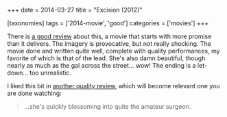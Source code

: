 +++
date = 2014-03-27
title = "Excision (2012)"

[taxonomies]
tags = ['2014-movie', 'good']
categories = ['movies']
+++

There is [a good review] about this, a movie that starts with more
promise than it delivers. The imagery is provocative, but not really
shocking. The movie done and written quite well, complete with quality
performances, my favorite of which is that of the lead. She's also damn
beautiful, though nearly as much as the gal across the street... wow!
The ending is a let-down... too unrealistic.

I liked this bit in [another quality review], which will become relevant
one you are done watching:

> ...she's quickly blossoming into quite the amateur surgeon.

  [a good review]: http://skymovies.sky.com/excision/revie
  [another quality review]: http://www.fearnet.com/news/review/sundance-2012-excision-review
